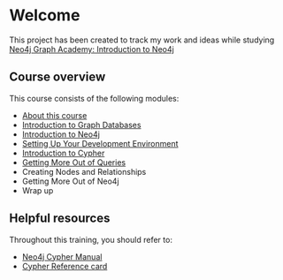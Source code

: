 # Welcome

This project has been created to track my work and ideas while studying [Neo4j Graph Academy: Introduction to Neo4j](https://neo4j.com/graphacademy/online-training/introduction-to-neo4j)

## Course overview

This course consists of the following modules:

+ [About this course](https://neo4j.com/graphacademy/online-training/introduction-to-neo4j/part-0/#_about_this_course)
+ [Introduction to Graph Databases](https://neo4j.com/graphacademy/online-training/introduction-to-neo4j/part-1/)
+ [Introduction to Neo4j](https://neo4j.com/graphacademy/online-training/introduction-to-neo4j/part-2/)
+ [Setting Up Your Development Environment](https://neo4j.com/graphacademy/online-training/introduction-to-neo4j/part-3/)
+ [Introduction to Cypher](https://neo4j.com/graphacademy/online-training/introduction-to-neo4j/part-4/)
+ [Getting More Out of Queries](https://neo4j.com/graphacademy/online-training/introduction-to-neo4j/part-5/)
+ Creating Nodes and Relationships
+ Getting More Out of Neo4j
+ Wrap up

## Helpful resources

Throughout this training, you should refer to:

+ [Neo4j Cypher Manual](https://neo4j.com/docs/cypher-manual/current/)
+ [Cypher Reference card](https://neo4j.com/docs/cypher-refcard/current/)
